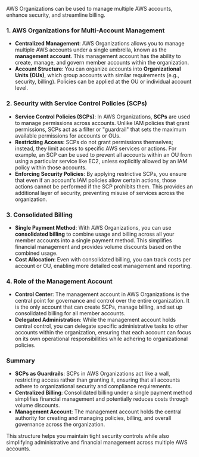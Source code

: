 AWS Organizations can be used to manage multiple AWS accounts, enhance security, and streamline billing.

### 1. **AWS Organizations for Multi-Account Management**
   - **Centralized Management**: AWS Organizations allows you to manage multiple AWS accounts under a single umbrella, known as the **management account**. This management account has the ability to create, manage, and govern member accounts within the organization.
   - **Account Structure**: You can organize accounts into **Organizational Units (OUs)**, which group accounts with similar requirements (e.g., security, billing). Policies can be applied at the OU or individual account level.

### 2. **Security with Service Control Policies (SCPs)**
   - **Service Control Policies (SCPs)**: In AWS Organizations, **SCPs** are used to manage permissions across accounts. Unlike IAM policies that grant permissions, SCPs act as a filter or "guardrail" that sets the maximum available permissions for accounts or OUs. 
   - **Restricting Access**: SCPs do not grant permissions themselves; instead, they limit access to specific AWS services or actions. For example, an SCP can be used to prevent all accounts within an OU from using a particular service like EC2, unless explicitly allowed by an IAM policy within those accounts.
   - **Enforcing Security Policies**: By applying restrictive SCPs, you ensure that even if an account's IAM policies allow certain actions, those actions cannot be performed if the SCP prohibits them. This provides an additional layer of security, preventing misuse of services across the organization.

### 3. **Consolidated Billing**
   - **Single Payment Method**: With AWS Organizations, you can use **consolidated billing** to combine usage and billing across all your member accounts into a single payment method. This simplifies financial management and provides volume discounts based on the combined usage.
   - **Cost Allocation**: Even with consolidated billing, you can track costs per account or OU, enabling more detailed cost management and reporting.

### 4. **Role of the Management Account**
   - **Control Center**: The management account in AWS Organizations is the central point for governance and control over the entire organization. It is the only account that can create SCPs, manage billing, and set up consolidated billing for all member accounts.
   - **Delegated Administration**: While the management account holds central control, you can delegate specific administrative tasks to other accounts within the organization, ensuring that each account can focus on its own operational responsibilities while adhering to organizational policies.

### Summary
- **SCPs as Guardrails**: SCPs in AWS Organizations act like a wall, restricting access rather than granting it, ensuring that all accounts adhere to organizational security and compliance requirements.
- **Centralized Billing**: Consolidated billing under a single payment method simplifies financial management and potentially reduces costs through volume discounts.
- **Management Account**: The management account holds the central authority for creating and managing policies, billing, and overall governance across the organization.

This structure helps you maintain tight security controls while also simplifying administrative and financial management across multiple AWS accounts.

